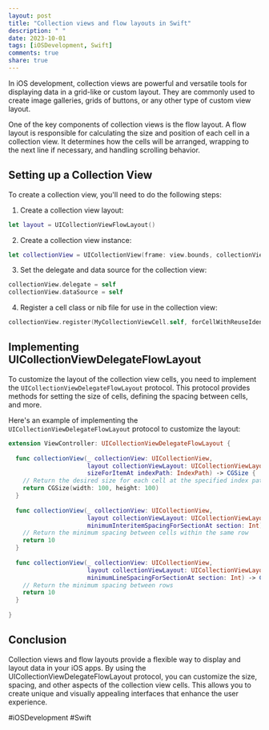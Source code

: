 ```yaml
---
layout: post
title: "Collection views and flow layouts in Swift"
description: " "
date: 2023-10-01
tags: [iOSDevelopment, Swift]
comments: true
share: true
---
```


In iOS development, collection views are powerful and versatile tools for displaying data in a grid-like or custom layout. They are commonly used to create image galleries, grids of buttons, or any other type of custom view layout.

One of the key components of collection views is the flow layout. A flow layout is responsible for calculating the size and position of each cell in a collection view. It determines how the cells will be arranged, wrapping to the next line if necessary, and handling scrolling behavior.

## Setting up a Collection View

To create a collection view, you'll need to do the following steps:

1. Create a collection view layout: 
```swift
let layout = UICollectionViewFlowLayout()
```

2. Create a collection view instance:
```swift
let collectionView = UICollectionView(frame: view.bounds, collectionViewLayout: layout)
```

3. Set the delegate and data source for the collection view:
```swift
collectionView.delegate = self
collectionView.dataSource = self
```

4. Register a cell class or nib file for use in the collection view:
```swift
collectionView.register(MyCollectionViewCell.self, forCellWithReuseIdentifier: "MyCell")
```

## Implementing UICollectionViewDelegateFlowLayout

To customize the layout of the collection view cells, you need to implement the `UICollectionViewDelegateFlowLayout` protocol. This protocol provides methods for setting the size of cells, defining the spacing between cells, and more.

Here's an example of implementing the `UICollectionViewDelegateFlowLayout` protocol to customize the layout:

```swift
extension ViewController: UICollectionViewDelegateFlowLayout {
  
  func collectionView(_ collectionView: UICollectionView,
                      layout collectionViewLayout: UICollectionViewLayout,
                      sizeForItemAt indexPath: IndexPath) -> CGSize {
    // Return the desired size for each cell at the specified index path
    return CGSize(width: 100, height: 100)
  }
  
  func collectionView(_ collectionView: UICollectionView,
                      layout collectionViewLayout: UICollectionViewLayout,
                      minimumInteritemSpacingForSectionAt section: Int) -> CGFloat {
    // Return the minimum spacing between cells within the same row
    return 10
  }
  
  func collectionView(_ collectionView: UICollectionView,
                      layout collectionViewLayout: UICollectionViewLayout,
                      minimumLineSpacingForSectionAt section: Int) -> CGFloat {
    // Return the minimum spacing between rows
    return 10
  }
  
}
```

## Conclusion

Collection views and flow layouts provide a flexible way to display and layout data in your iOS apps. By using the UICollectionViewDelegateFlowLayout protocol, you can customize the size, spacing, and other aspects of the collection view cells. This allows you to create unique and visually appealing interfaces that enhance the user experience.

#iOSDevelopment #Swift